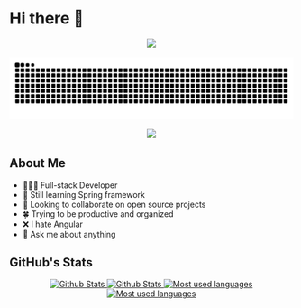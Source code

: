 # Hi there 👋

<p align="center">
    <a href="https://github.com/chetra-seng"><img src="https://readme-typing-svg.demolab.com?font=Fira+Code&weight=600&size=30&duration=4000&pause=750&color=39FF14&center=true&vCenter=true&width=500&lines=Latest+Contributions;%24+sudo+apt-get+update;%24+sudo+apt-get+upgrade"></a>
</p>
<picture>
  <source media="(prefers-color-scheme: dark)" srcset="https://raw.githubusercontent.com/chetra-seng/chetra-seng/outputs/github-contribution-grid-snake-dark.svg">
  <source media="(prefers-color-scheme: light)" srcset="https://raw.githubusercontent.com/chetra-seng/chetra-seng/outputs/github-contribution-grid-snake.svg">
  <img alt="Github contribution grid snake animation" src="https://raw.githubusercontent.com/chetra-seng/chetra-seng/outputs/github-contribution-grid-snake-dark.svg">
</picture>

<p align="center">
    <a href="https://github.com/chetra-seng"><img src="https://komarev.com/ghpvc/?username=chetra-seng"><a/>
</p>

## About Me

- 👨🏻‍💻 Full-stack Developer
- 🌱 Still learning Spring framework
- 👯 Looking to collaborate on open source projects
- 🍀 Trying to be productive and organized
- ❌ I hate Angular
- 💬 Ask me about anything

## GitHub's Stats

<p align="center">
    <a href="https://github.com/chetra-seng#gh-dark-mode-only">
        <img style="height: 12rem" alt="Github Stats" src="https://github-readme-stats-gules-gamma-14.vercel.app/api?username=chetra-seng&theme=aura">
    </a>
    <a href="https://github.com/chetra-seng#gh-light-mode-only">
        <img style="height: 12rem" alt="Github Stats" src="https://github-readme-stats-gules-gamma-14.vercel.app/api?username=chetra-seng&theme=default">
    </a>
    <a href="https://github.com/chetra-seng#gh-dark-mode-only">
        <img style="height: 12rem; width: 45%;" alt="Most used languages" src="https://github-readme-stats-gules-gamma-14.vercel.app/api/top-langs/?username=chetra-seng&hide=html,css,less,cmake,php,blade,scss,c%2B%2B&layout=compact&langs_count=6&hide_title=true&theme=aura">
    </a>
    <a href="https://github.com/chetra-seng#gh-light-mode-only">
        <img style="height: 12rem; width: 45%;" alt="Most used languages" src="https://github-readme-stats-gules-gamma-14.vercel.app/api/top-langs/?username=chetra-seng&hide=html,css,less,cmake,php,blade,scss,c%2B%2B&layout=compact&langs_count=6&hide_title=true&theme=default">
    </a>
</p>
